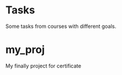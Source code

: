 # Tasks
Some tasks from courses with different goals.


# my_proj
My finally project for certificate

